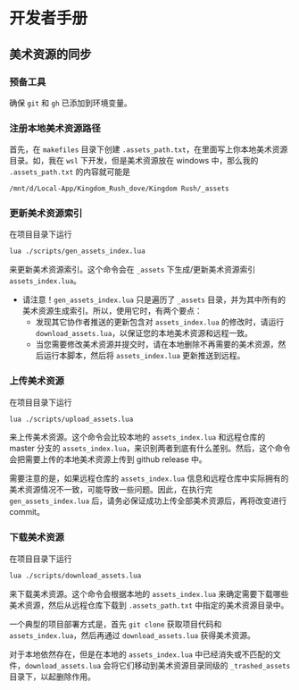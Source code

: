 # 开发者手册

## 美术资源的同步

### 预备工具

确保 `git` 和 `gh` 已添加到环境变量。

### 注册本地美术资源路径

首先，在 `makefiles` 目录下创建 `.assets_path.txt`，在里面写上你本地美术资源目录。如，我在 `wsl` 下开发，但是美术资源放在 windows 中，那么我的 `.assets_path.txt` 的内容就可能是

```txt
/mnt/d/Local-App/Kingdom_Rush_dove/Kingdom Rush/_assets
```

### 更新美术资源索引

在项目目录下运行

```sh
lua ./scripts/gen_assets_index.lua
```

来更新美术资源索引。这个命令会在 `_assets` 下生成/更新美术资源索引 `assets_index.lua`。

- 请注意！`gen_assets_index.lua` 只是遍历了 `_assets` 目录，并为其中所有的美术资源生成索引。所以，使用它时，有两个要点：
    - 发现其它协作者推送的更新包含对 `assets_index.lua` 的修改时，请运行 `download_assets.lua`，以保证您的本地美术资源和远程一致。
    - 当您需要修改美术资源并提交时，请在本地删除不再需要的美术资源，然后运行本脚本，然后将 `assets_index.lua` 更新推送到远程。

### 上传美术资源

在项目目录下运行

```sh
lua ./scripts/upload_assets.lua
```

来上传美术资源。这个命令会比较本地的 `assets_index.lua` 和远程仓库的 master 分支的 `assets_index.lua`，来识别两者到底有什么差别。然后，这个命令会把需要上传的本地美术资源上传到 github release 中。

需要注意的是，如果远程仓库的 `assets_index.lua` 信息和远程仓库中实际拥有的美术资源情况不一致，可能导致一些问题。因此，在执行完 `gen_assets_index.lua` 后，请务必保证成功上传全部美术资源后，再将改变进行 commit。

### 下载美术资源

在项目目录下运行

```sh
lua ./scripts/download_assets.lua
```

来下载美术资源。这个命令会根据本地的 `assets_index.lua` 来确定需要下载哪些美术资源，然后从远程仓库下载到 `.assets_path.txt` 中指定的美术资源目录中。

一个典型的项目部署方式是，首先 `git clone` 获取项目代码和 `assets_index.lua`，然后再通过 `download_assets.lua` 获得美术资源。

对于本地依然存在，但是在本地的 `assets_index.lua` 中已经消失或不匹配的文件，`download_assets.lua` 会将它们移动到美术资源目录同级的 `_trashed_assets` 目录下，以起删除作用。